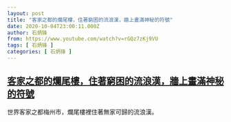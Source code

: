 ```yaml
---
layout: post
title: "客家之都的爛尾樓，住著窮困的流浪漢，牆上畫滿神秘的符號"
date: 2020-10-04T23:00:11.000Z
author: 石炳锋
from: https://www.youtube.com/watch?v=rGQz7zKj9VU
tags: [ 石炳锋 ]
categories: [ 石炳锋 ]
---
```

<!--1601852411000-->
[客家之都的爛尾樓，住著窮困的流浪漢，牆上畫滿神秘的符號](https://www.youtube.com/watch?v=rGQz7zKj9VU)
------

<div>
世界客家之都梅州市，爛尾樓裡住著無家可歸的流浪漢。
</div>
